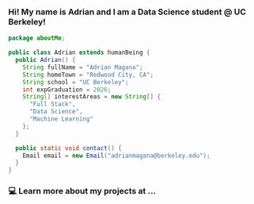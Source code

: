 ### Hi! My name is Adrian and I am a Data Science student @ UC Berkeley!

```java
package aboutMe;

public class Adrian extends humanBeing {
  public Adrian() {
    String fullName = "Adrian Magana";
    String homeTown = "Redwood City, CA";
    String school = "UC Berkeley";
    int expGraduation = 2026;
    String[] interestAreas = new String[] {
      "Full Stack",
      "Data Science",
      "Machine Learning"
    };
  }

  public static void contact() {
    Email email = new Email("adrianmagana@berkeley.edu");
  }
}
```
### :computer: Learn more about my projects at ...
